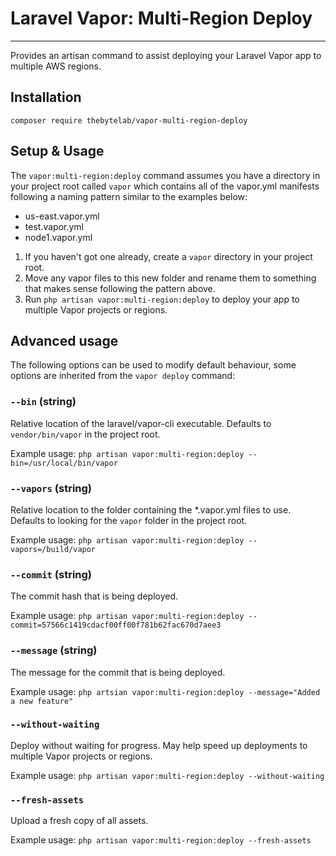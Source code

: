 # Laravel Vapor: Multi-Region Deploy

---
Provides an artisan command to assist deploying your Laravel Vapor app to multiple AWS regions.

## Installation

```shell
composer require thebytelab/vapor-multi-region-deploy 
```

## Setup & Usage

The `vapor:multi-region:deploy` command assumes you have a directory in your project root called `vapor` which contains
all of the vapor.yml manifests following a naming pattern similar to the examples below:
- us-east.vapor.yml
- test.vapor.yml
- node1.vapor.yml

1. If you haven't got one already, create a `vapor` directory in your project root.
2. Move any vapor files to this new folder and rename them to something that makes sense following the pattern above.
3. Run `php artisan vapor:multi-region:deploy` to deploy your app to multiple Vapor projects or regions.

## Advanced usage

The following options can be used to modify default behaviour, some options are inherited from the `vapor deploy`
command:

### `--bin` (string)

Relative location of the laravel/vapor-cli executable. Defaults to `vendor/bin/vapor` in the project root.

Example usage: `php artisan vapor:multi-region:deploy --bin=/usr/local/bin/vapor`

### `--vapors` (string)

Relative location to the folder containing the *.vapor.yml files to use. Defaults to looking for the `vapor` folder in
the project root.

Example usage: `php artisan vapor:multi-region:deploy --vapors=/build/vapor`

### `--commit` (string)

The commit hash that is being deployed.

Example usage: `php artisan vapor:multi-region:deploy --commit=57566c1419cdacf00ff00f781b62fac670d7aee3`

### `--message` (string)

The message for the commit that is being deployed.

Example usage: `php artsian vapor:multi-region:deploy --message="Added a new feature"`

### `--without-waiting`

Deploy without waiting for progress. May help speed up deployments to multiple Vapor projects or regions.

Example usage: `php artisan vapor:multi-region:deploy --without-waiting`

### `--fresh-assets`

Upload a fresh copy of all assets.

Example usage: `php artisan vapor:multi-region:deploy --fresh-assets`